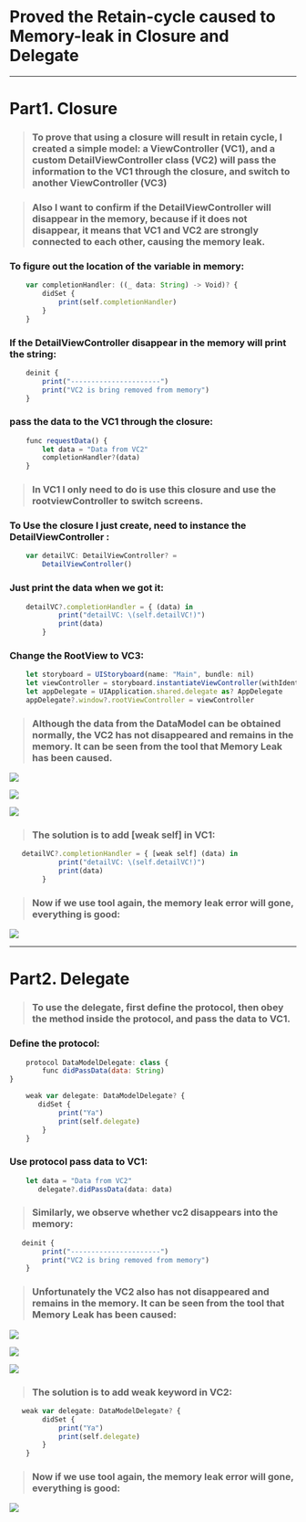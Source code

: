 # Proved the Retain-cycle caused to Memory-leak in Closure and Delegate
***

# Part1. Closure
>### To prove that using a closure will result in retain cycle, I created a simple model: a ViewController (VC1), and a custom DetailViewController class (VC2) will pass the information to the VC1 through the closure, and switch to another ViewController (VC3)

>### Also I want to confirm if the DetailViewController will disappear in the memory, because if it does not disappear, it means that **VC1 and VC2 are strongly connected to each other, causing the memory leak**.

### To figure out the location of the variable in memory:
```javascript
    var completionHandler: ((_ data: String) -> Void)? {
        didSet {
            print(self.completionHandler)
        }
    } 
```
### If the DetailViewController disappear in the memory will print the string:
```javascript
    deinit {
        print("----------------------")
        print("VC2 is bring removed from memory")
    }
```
### pass the data to the VC1 through the closure:
```javascript
    func requestData() {
        let data = "Data from VC2"
        completionHandler?(data)
    }
```

>### In VC1 I only need to do is use this closure and use the rootviewController to switch screens.


### To Use the closure I just create, need to instance the DetailViewController :
```javascript
	var detailVC: DetailViewController? = 
		DetailViewController()

```
### Just print the data when we got it:
```javascript
	detailVC?.completionHandler = { (data) in
            print("detailVC: \(self.detailVC!)")
            print(data)
        }
```

### Change the RootView to VC3:
```javascript
 	let storyboard = UIStoryboard(name: "Main", bundle: nil)
 	let viewController = storyboard.instantiateViewController(withIdentifier: "VC3")
    let appDelegate = UIApplication.shared.delegate as? AppDelegate
    appDelegate?.window?.rootViewController = viewController
```


>### Although the data from the DataModel can be obtained normally, the VC2 has not disappeared and remains in the memory. It can be seen from the tool that Memory Leak has been caused.

![](https://drive.google.com/open?id=1II0IlFwTEAwoUTBArD8e-_IABQluUGrO)

![](https://drive.google.com/open?id=10D-fBGHAVC4Htak95iW9t8xh9LLZH7NS)

![](https://drive.google.com/open?id=1Dgq7LNxxL58xq1H6ioqJnTRUzkqTp0oj)

>### The solution is to add [weak self] in VC1:

```javascript
   detailVC?.completionHandler = { [weak self] (data) in
            print("detailVC: \(self.detailVC!)")
            print(data)
        }
```
>### Now if we use tool again, the memory leak error will gone, everything is good:

![](https://drive.google.com/open?id=1c0ak0Q1oAN2mbazH-NZLvLw3sQK5kCsv)
***

# Part2. Delegate
>### To use the delegate, first define the protocol, then obey the method inside the protocol, and pass the data to VC1.

### Define the protocol:
```javascript
	protocol DataModelDelegate: class {
    	func didPassData(data: String)
}

    weak var delegate: DataModelDelegate? {
       didSet {
            print("Ya")
            print(self.delegate)
        }
    }
```
### Use protocol pass data to VC1:
```javascript
    let data = "Data from VC2"
       delegate?.didPassData(data: data)
```

>### Similarly, we observe whether vc2 disappears into the memory:

```javascript
   deinit {
        print("----------------------")
        print("VC2 is bring removed from memory")
    }
```

>### Unfortunately the VC2 also has not disappeared and remains in the memory. It can be seen from the tool that Memory Leak has been caused:

![](https://drive.google.com/open?id=11fMBOZryDyAjLbEXD0DYh2AmOIUF66jc)

![](https://drive.google.com/open?id=1PLKRhE4xzCMXHduvfyi7zzZQ2lTZ96rT)

![](https://drive.google.com/open?id=10CbOlqW5XmoN17Iqm8SkR3899mVgckQI)

>### The solution is to add weak keyword in VC2:
```javascript
   weak var delegate: DataModelDelegate? {
        didSet {
            print("Ya")
            print(self.delegate)
        }
    }
```

>### Now if we use tool again, the memory leak error will gone, everything is good:

![](https://drive.google.com/open?id=1hTrT5rKdcMLQNIwgI38iaMn5sqRs0aKx)
